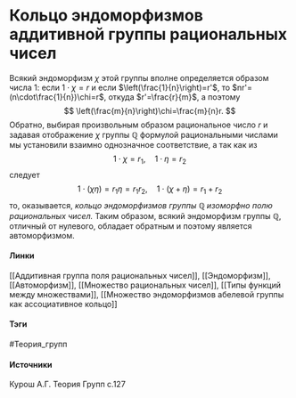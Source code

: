 # Кольцо эндоморфизмов аддитивной группы рациональных чисел
Всякий эндоморфизм $\chi$ этой группы вполне определяется образом числа 1: если $1\cdot\chi=r$ и если $\left(\frac{1}{n}\right)=r'$, то $nr'=(n\cdot\frac{1}{n})\chi=r$, откуда $r'=\frac{r}{m}$, а поэтому 
$$
\left(\frac{m}{n}\right)\chi=\frac{m}{n}r.
$$
Обратно, выбирая произвольным образом рациональное число $r$ и задавая отображение $\chi$ группы $\mathbb{Q}$ формулой рациональными числами мы установили взаимно однозначное соответствие, а так как из 
$$
1\cdot\chi=r_{1},\quad1\cdot\eta=r_{2}
$$
следует 
$$
1\cdot(\chi\eta)=r_{1}\eta=r_{1}r_{2},\quad1\cdot(\chi+\eta)=r_{1}+r_{2}
$$
то, оказывается, *кольцо эндоморфизмов группы $\mathbb{Q}$ изоморфно полю рациональных чисел.* Таким образом, всякий эндоморфизм группы $\mathbb{Q}$, отличный от нулевого, обладает обратным и поэтому является автоморфизмом.
#### Линки
 [[Аддитивная группа поля рациональных чисел]],
 [[Эндоморфизм]],
 [[Автоморфизм]],
 [[Множество рациональных чисел]],
 [[Типы функций между множествами]],
 [[Множество эндоморфизмов абелевой группы как ассоциативное кольцо]]
#### Тэги
 #Теория_групп 
#### Источники
 Курош А.Г. Теория Групп с.127
